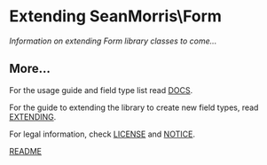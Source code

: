 # Extending SeanMorris\Form

*Information on extending Form library classes to come...*

## More...

For the usage guide and field type list read [DOCS](DOCS.md).

For the guide to extending the library to create new field types, read [EXTENDING](EXTENDING.md).

For legal information, check [LICENSE](LICENSE) and [NOTICE](NOTICE).

[README](README.md)